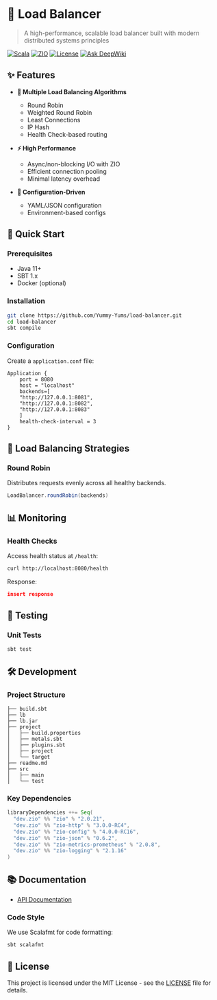 # 🚀 Load Balancer

> A high-performance, scalable load balancer built with modern distributed systems principles

[![Scala](https://img.shields.io/badge/Scala-3.3.6-red.svg)](https://scala-lang.org/)
[![ZIO](https://img.shields.io/badge/ZIO-2.x-blue.svg)](https://zio.dev/)
[![License](https://img.shields.io/badge/License-MIT-green.svg)](LICENSE)
[![Ask DeepWiki](https://deepwiki.com/badge.svg)](https://deepwiki.com/Yummy-Yums/load-balancer)

## ✨ Features

- **🔄 Multiple Load Balancing Algorithms**
  - Round Robin
  - Weighted Round Robin
  - Least Connections
  - IP Hash
  - Health Check-based routing

- **⚡ High Performance**
  - Async/non-blocking I/O with ZIO
  - Efficient connection pooling
  - Minimal latency overhead

- **🔧 Configuration-Driven**
  - YAML/JSON configuration
  - Environment-based configs


## 🚀 Quick Start

### Prerequisites

- Java 11+
- SBT 1.x
- Docker (optional)

### Installation

```bash
git clone https://github.com/Yummy-Yums/load-balancer.git
cd load-balancer
sbt compile
```


### Configuration

Create a `application.conf` file:

```hocon
Application {
    port = 8080
    host = "localhost"
    backends=[
    "http://127.0.0.1:8081",
    "http://127.0.0.1:8082",
    "http://127.0.0.1:8083"
    ]
    health-check-interval = 3
}
```

## 🔧 Load Balancing Strategies

### Round Robin
Distributes requests evenly across all healthy backends.

```scala
LoadBalancer.roundRobin(backends)
```

## 📊 Monitoring

### Health Checks
Access health status at `/health`:

```bash
curl http://localhost:8080/health
```

Response:
```json
insert response 
```

## 🧪 Testing

### Unit Tests
```bash
sbt test
```

## 🛠️ Development

### Project Structure

```
├── build.sbt
├── lb
├── lb.jar
├── project
│   ├── build.properties
│   ├── metals.sbt
│   ├── plugins.sbt
│   ├── project
│   └── target
├── readme.md
├── src
│   ├── main
│   └── test
```

### Key Dependencies

```scala
libraryDependencies ++= Seq(
  "dev.zio" %% "zio" % "2.0.21",
  "dev.zio" %% "zio-http" % "3.0.0-RC4",
  "dev.zio" %% "zio-config" % "4.0.0-RC16",
  "dev.zio" %% "zio-json" % "0.6.2",
  "dev.zio" %% "zio-metrics-prometheus" % "2.0.8",
  "dev.zio" %% "zio-logging" % "2.1.16"
)
```

## 📚 Documentation

- [API Documentation](https://deepwiki.com/Yummy-Yums/load-balancer)



### Code Style

We use Scalafmt for code formatting:

```bash
sbt scalafmt
```

## 📄 License

This project is licensed under the MIT License - see the [LICENSE](LICENSE) file for details.
